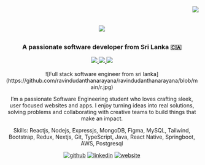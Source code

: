 <img align="right" src="https://visitor-badge.laobi.icu/badge?page_id=salesp07.salesp07" />

<h1 align="center">
    <img src="https://readme-typing-svg.herokuapp.com/?font=Righteous&size=35&center=true&vCenter=true&width=500&height=70&duration=4000&lines=Hi+There!+👋;+I'm+Ravindu!;" />
</h1>

<h3 align="center">A passionate software developer from Sri Lanka 🇨🇦</h3>

<div align="center"> 
  <a href="mailto:pedro.sales.muniz@gmail.com">
    <img src="https://img.shields.io/badge/Gmail-333333?style=for-the-badge&logo=gmail&logoColor=red" />
  </a>
  <a href="https://linkedin.com/in/pedro-sales-muniz" target="_blank">
    <img src="https://img.shields.io/badge/LinkedIn-0077B5?style=for-the-badge&logo=linkedin&logoColor=white" target="_blank" />
  </a>
  <a href="https://salesp07.github.io" target="_blank">
     <img src="https://img.shields.io/badge/Portfolio-FF5722?style=for-the-badge&logo=todoist&logoColor=white" target="_blank" /> <!-- sqlite, safari, google-chrome are other good icon options -->
  </a>
</div>

<br/>

<div align="center">
![Full stack software engineer from sri lanka](https://github.com/ravindudanthanarayana/ravindudanthanarayana/blob/main/r.jpg)

I’m a passionate Software Engineering student who loves crafting sleek, user focused websites and apps. I enjoy turning ideas into real solutions, solving problems and collaborating with creative teams to build things that make an impact.

Skills: Reactjs, Nodejs, Expressjs, MongoDB, Figma, MySQL, Tailwind, Bootstrap, Redux, Nextjs, Git, TypeScript, Java, React Native, Springboot, AWS, Postgresql



[<img src='https://cdn.jsdelivr.net/npm/simple-icons@3.0.1/icons/github.svg' alt='github' height='40'>](https://github.com/ravindudanthanarayana)  [<img src='https://cdn.jsdelivr.net/npm/simple-icons@3.0.1/icons/linkedin.svg' alt='linkedin' height='40'>](https://www.linkedin.com/in/ravindudanthanarayana/)  [<img src='https://cdn.jsdelivr.net/npm/simple-icons@3.0.1/icons/icloud.svg' alt='website' height='40'>](https://ravindudanthanarayana.me/)  

